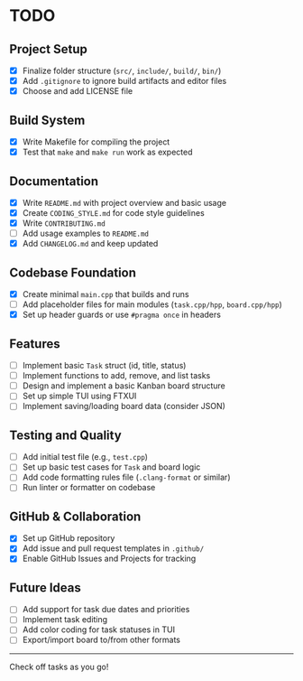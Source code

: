 # TODO

## Project Setup
- [x] Finalize folder structure (`src/`, `include/`, `build/`, `bin/`)
- [x] Add `.gitignore` to ignore build artifacts and editor files
- [x] Choose and add LICENSE file

## Build System
- [x] Write Makefile for compiling the project
- [x] Test that `make` and `make run` work as expected

## Documentation
- [x] Write `README.md` with project overview and basic usage
- [x] Create `CODING_STYLE.md` for code style guidelines
- [x] Write `CONTRIBUTING.md`
- [ ] Add usage examples to `README.md`
- [x] Add `CHANGELOG.md` and keep updated

## Codebase Foundation
- [x] Create minimal `main.cpp` that builds and runs
- [ ] Add placeholder files for main modules (`task.cpp/hpp`, `board.cpp/hpp`)
- [x] Set up header guards or use `#pragma once` in headers

## Features
- [ ] Implement basic `Task` struct (id, title, status)
- [ ] Implement functions to add, remove, and list tasks
- [ ] Design and implement a basic Kanban board structure
- [ ] Set up simple TUI using FTXUI
- [ ] Implement saving/loading board data (consider JSON)

## Testing and Quality
- [ ] Add initial test file (e.g., `test.cpp`)
- [ ] Set up basic test cases for `Task` and board logic
- [ ] Add code formatting rules file (`.clang-format` or similar)
- [ ] Run linter or formatter on codebase

## GitHub & Collaboration
- [x] Set up GitHub repository
- [x] Add issue and pull request templates in `.github/`
- [x] Enable GitHub Issues and Projects for tracking

## Future Ideas
- [ ] Add support for task due dates and priorities
- [ ] Implement task editing
- [ ] Add color coding for task statuses in TUI
- [ ] Export/import board to/from other formats

---

Check off tasks as you go!
